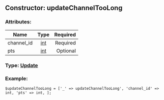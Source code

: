 ## Constructor: updateChannelTooLong  

### Attributes:

| Name     |    Type       | Required |
|----------|:-------------:|---------:|
|channel\_id|[int](../types/int.md) | Required|
|pts|[int](../types/int.md) | Optional|


### Type: [Update](../types/Update.md)

### Example:


```
$updateChannelTooLong = ['_' => updateChannelTooLong', 'channel_id' => int, 'pts' => int, ];
```